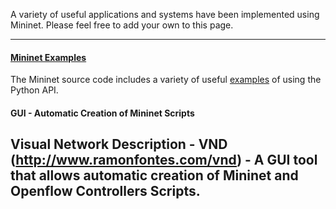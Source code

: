 A variety of useful applications and systems have been implemented using Mininet. Please feel free to add your own to this page.

---
#### [Mininet Examples](https://github.com/mininet/mininet/tree/master/examples)

The Mininet source code includes a variety of useful [examples](https://github.com/mininet/mininet/tree/master/examples) of using the Python API.

#### GUI - Automatic Creation of Mininet Scripts

Visual Network Description - VND (http://www.ramonfontes.com/vnd) - A GUI tool that allows automatic creation of Mininet and Openflow Controllers Scripts.
---